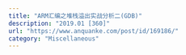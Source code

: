 ```yaml
---
title: "ARM汇编之堆栈溢出实战分析二(GDB)"
description: "2019.01 [360]"
url: "https://www.anquanke.com/post/id/169186/"
category: "Miscellaneous"
---
```

